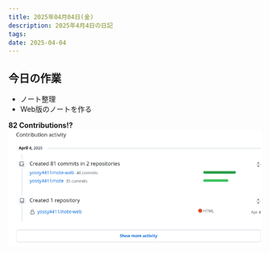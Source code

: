 ```yaml
---
title: 2025年04月04日(金)
description: 2025年4月4日の日記
tags:
date: 2025-04-04
---
```

## 今日の作業
- ノート整理
- Web版のノートを作る

**82 Contributions!?**
![82 contributionsって書いてる画像](../../../assets/Pasted%20image%2020250405154547.png)

